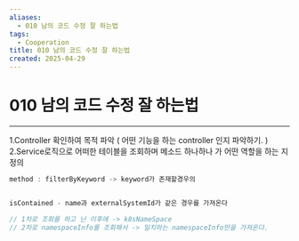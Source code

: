 ```yaml
---
aliases:
  - 010 남의 코드 수정 잘 하는법
tags:
  - Cooperation
title: 010 남의 코드 수정 잘 하는법
created: 2025-04-29
---
```

# 010 남의 코드 수정 잘 하는법 
---

1.Controller 확인하여 목적 파악  ( 어떤 기능을 하는 controller 인지 파악하기. )
2.Service로직으로 어떠한 테이블을 조회하며  메소드 하나하나 가 어떤 역할을 하는 지 정의 


```java
method : filterByKeyword -> keyword가 존재할경우의 


isContained - name과 externalSystemId가 같은 경우를 가져온다

// 1차로 조회를 하고 난 이후에 -> k8sNameSpace 
// 2차로 namespaceInfo를 조회해서 -> 일치하는 namespaceInfo만을 가져온다.


```